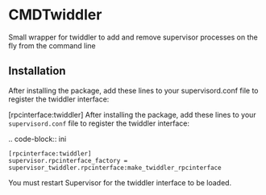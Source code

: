 # CMDTwiddler
Small wrapper for twiddler to add and remove supervisor processes on the fly from the command line

Installation
-------------
After installing the package, add these lines to your supervisord.conf file to register the twiddler interface:

[rpcinterface:twiddler]
After installing the package, add these lines to your ``supervisord.conf`` file
to register the twiddler interface:

.. code-block:: ini

    [rpcinterface:twiddler]
    supervisor.rpcinterface_factory = supervisor_twiddler.rpcinterface:make_twiddler_rpcinterface

You must restart Supervisor for the twiddler interface to be loaded.